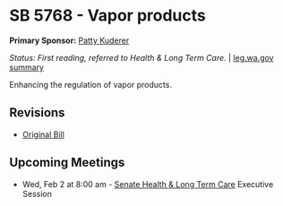 # SB 5768 - Vapor products
**Primary Sponsor:** [Patty Kuderer](/person/leg/patty.kuderer.md)

*Status: First reading, referred to Health & Long Term Care.* | [leg.wa.gov summary](https://app.leg.wa.gov/billsummary?BillNumber=5768&Year=2021)

Enhancing the regulation of vapor products.

## Revisions
* [Original Bill](1/)

## Upcoming Meetings
* Wed, Feb 2 at 8:00 am - [Senate Health & Long Term Care](/senate/2021-22/HLTC/) Executive Session